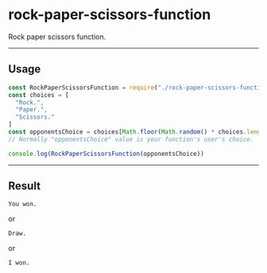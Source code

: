 # rock-paper-scissors-function
Rock paper scissors function.

---

## Usage
```javascript
const RockPaperScissorsFunction = require("./rock-paper-scissors-function.js")
const choices = [
  "Rock.",
  "Paper.",
  "Scissors."
]
const opponentsChoice = choices[Math.floor(Math.random() * choices.length)]
// Normally "opponentsChoice" value is your function's user's choice.

console.log(RockPaperScissorsFunction(opponentsChoice))
```

---

## Result
```
You won.
```
or
```
Draw.
```
or
```
I won.
```

